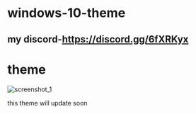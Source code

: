 # windows-10-theme
 
 my discord-https://discord.gg/6fXRKyx
 -------------------
theme
==============

![screenshot_1](https://user-images.githubusercontent.com/31587917/40309827-87143718-5d28-11e8-9823-49d1513fb9fa.png)


this theme will update soon
